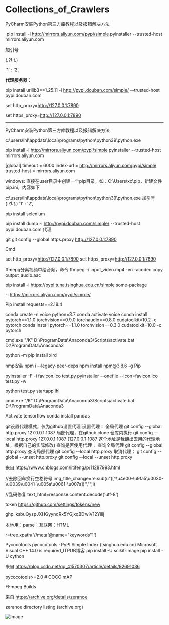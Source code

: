 # Collections_of_Crawlers
PyCharm安装Python第三方库教程以及报错解决方法

·pip install -i http://mirrors.aliyun.com/pypi/simple pyinstaller --trusted-host mirrors.aliyun.com 

 

加引号

(.*?):(.*)

'$1':'$2',

**代理服务器：**

pip install urllib3==1.25.11 -i http://pypi.douban.com/simple/ --trusted-host pypi.douban.com

set http_proxy=http://127.0.0.1:7890 

set https_proxy=http://127.0.0.1:7890

------------------------------------------------

PyCharm安装Python第三方库教程以及报错解决方法

c:\users\lhl\appdata\local\programs\python\python39\python.exe  

pip install  -i http://mirrors.aliyun.com/pypi/simple pyinstaller --trusted-host mirrors.aliyun.com 
 
[global]
timeout = 6000
index-url = http://mirrors.aliyun.com/pypi/simple
trusted-host = mirrors.aliyun.com

windows: 
直接在user目录中创建一个pip目录，如：C:\Users\xx\pip，新建文件pip.ini，内容如下

c:\users\lhl\appdata\local\programs\python\python39\python.exe 
加引号
(.*?):(.*)
'$1':'$2',

pip install selenium


pip install   dump -i http://pypi.douban.com/simple/ --trusted-host pypi.douban.com
代理

git
git config --global https.proxy http://127.0.0.1:7890

Cmd

set http_proxy=http://127.0.0.1:7890 
set https_proxy=http://127.0.0.1:7890


ffmepg分离视频中给音频，命令
ffmpeg -i input_video.mp4 -vn -acodec copy output_audio.aac
 


pip install -i https://pypi.tuna.tsinghua.edu.cn/simple some-package

-i https://mirrors.aliyun.com/pypi/simple/

Pip install requests==2.18.4

conda create -n voice python=3.7
conda activate voice
conda install pytorch==1.1.0 torchvision==0.9.0 torchaudio==0.8.0 cudatoolkit=10.2 -c pytorch
 conda install pytorch==1.1.0 torchvision==0.3.0 cudatoolkit=10.0 -c pytorch

cmd.exe "/K" D:\ProgramData\Anaconda3\Scripts\activate.bat D:\ProgramData\Anaconda3

python -m pip install xlrd

nmp安装
npm i --legacy-peer-deps
npm install npm@3.8.6 -g
Pip 


pyinstaller -F -i favicon.ico test.py
pyinstaller --onefile --icon=favicon.ico  test.py -w

python test.py startapp lhl

cmd.exe "/K" D:\ProgramData\Anaconda3\Scripts\activate.bat D:\ProgramData\Anaconda3

Activate tensorflow
 conda install pandas


git设置代理模式，仅为github设置代理
设置代理：
全局代理
git config --global http.proxy 127.0.0.1:1087
局部代理，在github clone 仓库内执行
git config --local http.proxy 127.0.0.1:1087
(127.0.0.1:1087 这个地址是我翻出去用的代理地址，根据自己的实际修改)
查询是否使用代理：
查询全局代理
git config --global http.proxy
查询局部代理
git config --local http.proxy
取消代理：
git config --global --unset http.proxy
git config --local --unset http.proxy

来自 <https://www.cnblogs.com/litifeng/p/11287993.html> 



//去除回车换行空格符号
            img_title_change=re.sub(u"([^\u4e00-\u9fa5\u0030-\u0039\u0041-\u005a\u0061-\u007a])","",i)



//乱码修复
text_html=response.content.decode('utf-8')

token
https://github.com/settings/tokens/new

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

本地用：parse；互联网：HTML

r=tree.xpath('//meta[@name="keywords"]')

Pycocotools
pycocotools · PyPI
Simple Index (tsinghua.edu.cn)
Microsoft Visual C++ 14.0 is required_ITPUB博客
pip install -U scikit-image
pip install -U cython

来自 <https://blog.csdn.net/qq_41570307/article/details/92691036> 

pycocotools>=2.0  # COCO mAP



FFmpeg Builds

来自 <https://archive.org/details/zeranoe> 


zeranoe directory listing (archive.org)



![image](https://github.com/lhl1/Collections_of_Crawlers/assets/56253099/1fb8e926-1084-4361-9008-02c08d0af24c)











